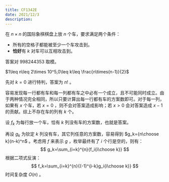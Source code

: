 ```yaml
---
title: CF1342E
date: 2021/12/3
description: 　
---
```


在 $n \times n$ 的国际象棋棋盘上放 $n$ 个车，要求满足两个条件：

- 所有的空格子都能被至少一个车攻击到。
- **恰好**有 $k$ 对车可以互相攻击到。

答案对 $998244353$ 取模。

$1\leq n\leq 2\times 10^5,0\leq k\leq \frac{n\times(n-1)}{2}$

先对 $k=0$ 进行特判，答案为 $n!$ 。

容易发现每一行都有车和每一列都有车之中必有一个成立，且不可能同时成立。由于两种情况完全相同，所以只要计算出每一行都有车的方案数即可。对于每一列，如果有 $x$ 个车，若 $x=0$ ，则不会对答案造成影响；若 $x>0$ 会对答案造成 $x-1$ 的贡献。综上不存在车的列有 $k$ 个。

设 $f_k$ 为每行放一个车，恰有 $k$ 列没有车的方案数，也就是答案。

再设 $g_k$ 为钦定 $k$ 列没有车，其它列任意的方案数，容易得到 $g_k={n\choose k}(n-k)^n$ 。考虑用 $f$ 来表示 $g$ ，枚举最终有了 $i$ 个行是空的，则有：
$$
g_k=\sum_{i=k}^{n}{f_i{i\choose k}}
$$
根据二项式反演：
$$
f_k=\sum_{i=k}^{n}{(-1)^{i-k}g_i{i\choose k}}
$$
时间复杂度 $O(n)$ 。